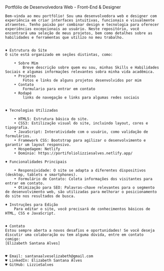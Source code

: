 Portfólio de Desenvolvedora Web - Front-End & Designer

    Bem-vinda ao meu portfólio! Sou uma desenvolvedora web e designer com experiência em criar interfaces intuitivas, funcionais e visualmente atraentes. Tenho paixão por combinar design e tecnologia para oferecer experiências excepcionais ao usuário. Neste repositório, você encontrará uma seleção de meus projetos, bem como detalhes sobre as habilidades e ferramentas que utilizo no meu trabalho.


    ♦ Estrutura do Site
    O site está organizado em seções distintas, como:

        • Sobre Mim
            Breve descrição sobre quem eu sou, minhas Skills e Habilidades Sociais e algumas informações relevantes sobra minha vida acadêmica.
        • Projetos
            Fotos e links de alguns projetos desenvolvidos por mim
        • Contato
            Formulario para entrar em contato 
        • Rodapé
            links de navegação e links para algumas redes sociais

        
    ♦ Tecnologias Utilizadas

        • HTML5: Estrutura básica do site.
        • CSS3: Estilização visual do site, incluindo layout, cores e tipografia.
        • JavaScript: Interatividade com o usuário, como validação de formulários.
        • Framework CSS: Bootstrap para agilizar o desenvolvimento e garantir um layout responsivo.
        • Hospedagem: Netlify
        • Domínio: https://portifoliolizziesalves.netlify.app/

    ♦ Funcionalidades Principais

        • Responsividade: O site se adapta a diferentes dispositivos (desktop, tablets e smartphones).
        • Formulário de Contato: Coleta informações dos visitantes para entrar em contato.
        • Otimização para SEO: Palavras-chave relevantes para o segmento de desenvolvimento web, são utilizadas para melhorar o posicionamento do site nos resultados de busca.
    
    ♦ Instruções para Edição
        Para editar o site, você precisará de conhecimentos básicos de HTML, CSS e JavaScript. 


    ♦ Contato
    Estou sempre aberta a novos desafios e oportunidades! Se você deseja discutir uma colaboração ou tem alguma dúvida, entre em contato comigo:
    [Elizabeth Santana Alves]


    ♥ Email: santanaalveselizabeth@gmail.com
    ♥ LinkedIn: Elizabeth Santana Alves
    ♥ GitHub: LizzieSalves

